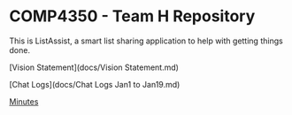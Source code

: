 # COMP4350 - Team H Repository

This is ListAssist, a smart list sharing application to help with getting things done.

[Vision Statement](docs/Vision Statement.md)

[Chat Logs](docs/Chat Logs Jan1 to Jan19.md)

[Minutes](docs/Meeting_Minutes)
